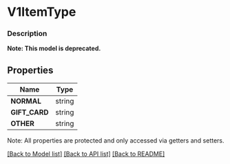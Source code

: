 # V1ItemType

### Description


**Note: This model is deprecated.**

## Properties
Name | Type
------------ | -------------
**NORMAL** | string
**GIFT_CARD** | string
**OTHER** | string

Note: All properties are protected and only accessed via getters and setters.

[[Back to Model list]](../../README.md#documentation-for-models) [[Back to API list]](../../README.md#documentation-for-api-endpoints) [[Back to README]](../../README.md)

